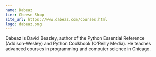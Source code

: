 ```yaml
---
name: Dabeaz
tier: Cheese Shop
site_url: https://www.dabeaz.com/courses.html
logo: dabeaz.png
---
```


Dabeaz is David Beazley, author of the Python Essential Reference (Addison-Wesley) and Python Cookbook (O'Reilly Media).   He teaches advanced courses in programming and computer science in Chicago.

